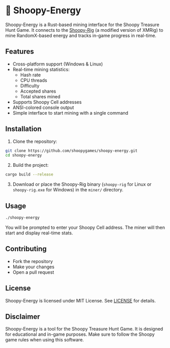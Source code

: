 # 🦉 Shoopy-Energy

Shoopy-Energy is a Rust-based mining interface for the Shoopy Treasure Hunt Game. It connects to the [Shoopy-Rig](https://github.com/shoopygames/shoopy-rig) (a modified version of XMRig) to mine RandomX-based energy and tracks in-game progress in real-time.

## Features

- Cross-platform support (Windows & Linux)
- Real-time mining statistics:
  - Hash rate
  - CPU threads
  - Difficulty
  - Accepted shares
  - Total shares mined
- Supports Shoopy Cell addresses
- ANSI-colored console output
- Simple interface to start mining with a single command

## Installation

1. Clone the repository:

```bash
git clone https://github.com/shoopygames/shoopy-energy.git
cd shoopy-energy
```

2. Build the project:

```bash
cargo build --release
```

3. Download or place the Shoopy-Rig binary (`shoopy-rig` for Linux or `shoopy-rig.exe` for Windows) in the `miner/` directory.

## Usage

```bash
./shoopy-energy
```

You will be prompted to enter your Shoopy Cell address. The miner will then start and display real-time stats.

## Contributing

- Fork the repository
- Make your changes
- Open a pull request

## License

Shoopy-Energy is licensed under MIT License. See [LICENSE](LICENSE) for details.

## Disclaimer

Shoopy-Energy is a tool for the Shoopy Treasure Hunt Game. It is designed for educational and in-game purposes. Make sure to follow the Shoopy game rules when using this software.

